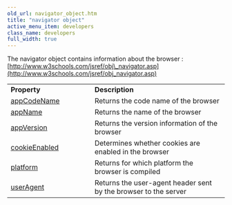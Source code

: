 ```yaml
---
old_url: navigator_object.htm
title: "navigator object"
active_menu_item: developers
class_name: developers
full_width: true
---
```



The navigator object contains information about the browser : [http://www.w3schools.com/jsref/obj\_navigator.asp](http://www.w3schools.com/jsref/obj_navigator.asp)

<table>
<tr>
<td width="219">
  <strong>Property</strong>

</td>
<td width="26">
</td>
<td width="635">
  <strong>Description</strong>

</td>
</tr>
<tr>
<td width="219">
  <a href="http://www.w3schools.com/jsref/prop_nav_appcodename.asp">appCodeName</a>

</td>
<td width="26">
</td>
<td width="635">
Returns the code name of the browser

</td>
</tr>
<tr>
<td width="219">
  <a href="http://www.w3schools.com/jsref/prop_nav_appname.asp">appName</a>

</td>
<td width="26">
</td>
<td width="635">
Returns the name of the browser

</td>
</tr>
<tr>
<td width="219">
  <a href="http://www.w3schools.com/jsref/prop_nav_appversion.asp">appVersion</a>

</td>
<td width="26">
</td>
<td width="635">
Returns the version information of the browser

</td>
</tr>
<tr>
<td width="219">
  <a href="http://www.w3schools.com/jsref/prop_nav_cookieenabled.asp">cookieEnabled</a>

</td>
<td width="26">
</td>
<td width="635">
Determines whether cookies are enabled in the browser

</td>
</tr>
<tr>
<td width="219">
  <a href="http://www.w3schools.com/jsref/prop_nav_platform.asp">platform</a>

</td>
<td width="26">
</td>
<td width="635">
Returns for which platform the browser is compiled

</td>
</tr>
<tr>
<td width="219">
  <a href="http://www.w3schools.com/jsref/prop_nav_useragent.asp">userAgent</a>

</td>
<td width="26">
</td>
<td width="635">
Returns the user-agent header sent by the browser to the server

</td>
</tr>
</table>
